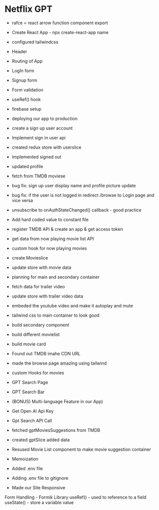 # Netflix GPT

- rafce = react arrow function component export

- Create React App - npx create-react-app name
- configured tailwindcss
- Header
- Routing of App
- LogIn form
- Signup form
- Form validation
- useRef() hook
- firebase setup
- deploying our app to production
- create a sign up user account
- Implement sign in user api
- created redux store with userslice
- Implemented signed out
- updated profile
- fetch from TMDB moviese
- bug fix: sign up user display name and profile picture update
- bug fix: if the user is not logged in redirect /browse to Login page and vice versa
- unsubscribe to onAuthStateChanged() callback - good practice
- Add hard coded value to constant file
- register TMDB API & create an app & get access token
- get data from now playing movie list API
- custom hook for now playing movies
- create Movieslice
- update store with movie data
- planning for main and secondary container
- fetch data for trailer video
- update store with trailer video data
- embeded the youtube video and make it autoplay and mute
- tailwind css to main container to look good
- build secondary component
- build different movielist
- build movie card
- Found out TMDB imahe CDN URL
- made the browse page amazing using tailwind
- custom Hooks for movies
- GPT Search Page
- GPT Search Bar
- (BONUS) Multi-language Feature in our App)
- Get Open AI Api Key
- Gpt Search API Call
- fetched gptMoviesSuggestions from TMDB
- created gptSlice added data
- Resused Movie List component to make movie suggestion container
- Memoization
- Added .env file
- Adding .env file to gitignore
- Made our Site Responsive



Form Handling - Formik Library
useRef() - used to reference to a field 
useState() - store a variable value
